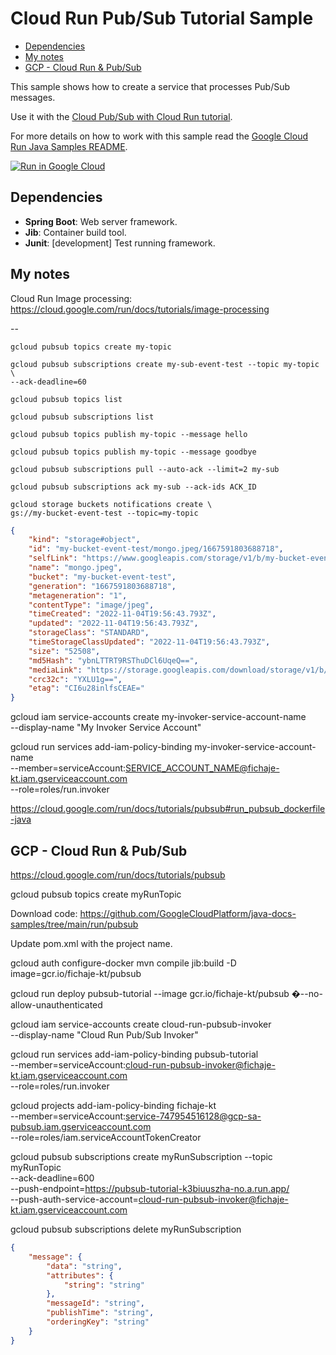 # Cloud Run Pub/Sub Tutorial Sample

- [Dependencies](#dependencies)
- [My notes](#my-notes)
- [GCP - Cloud Run & Pub/Sub](#gcp---cloud-run--pubsub)

This sample shows how to create a service that processes Pub/Sub messages.

Use it with the [Cloud Pub/Sub with Cloud Run tutorial](http://cloud.google.com/run/docs/tutorials/pubsub).

For more details on how to work with this sample read the [Google Cloud Run Java Samples README](https://github.com/GoogleCloudPlatform/java-docs-samples/tree/main/run).

[![Run in Google Cloud][run_img]][run_link]

[run_img]: https://storage.googleapis.com/cloudrun/button.svg
[run_link]: https://deploy.cloud.run/?git_repo=https://github.com/GoogleCloudPlatform/java-docs-samples&dir=run/pubsub


## Dependencies

* **Spring Boot**: Web server framework.
* **Jib**: Container build tool.
* **Junit**: [development] Test running framework.


## My notes

Cloud Run Image processing:  https://cloud.google.com/run/docs/tutorials/image-processing

--
````shell
gcloud pubsub topics create my-topic

gcloud pubsub subscriptions create my-sub-event-test --topic my-topic \
--ack-deadline=60

gcloud pubsub topics list

gcloud pubsub subscriptions list

gcloud pubsub topics publish my-topic --message hello

gcloud pubsub topics publish my-topic --message goodbye

gcloud pubsub subscriptions pull --auto-ack --limit=2 my-sub

gcloud pubsub subscriptions ack my-sub --ack-ids ACK_ID

gcloud storage buckets notifications create \
gs://my-bucket-event-test --topic=my-topic

````


````json
{
    "kind": "storage#object",
    "id": "my-bucket-event-test/mongo.jpeg/1667591803688718",
    "selfLink": "https://www.googleapis.com/storage/v1/b/my-bucket-event-test/o/mongo.jpeg",
    "name": "mongo.jpeg",
    "bucket": "my-bucket-event-test",
    "generation": "1667591803688718",
    "metageneration": "1",
    "contentType": "image/jpeg",
    "timeCreated": "2022-11-04T19:56:43.793Z",
    "updated": "2022-11-04T19:56:43.793Z",
    "storageClass": "STANDARD",
    "timeStorageClassUpdated": "2022-11-04T19:56:43.793Z",
    "size": "52508",
    "md5Hash": "ybnLTTRT9RSThuDCl6UqeQ==",
    "mediaLink": "https://storage.googleapis.com/download/storage/v1/b/my-bucket-event-test/o/mongo.jpeg?generation=1667591803688718&alt=media",
    "crc32c": "YXLU1g==",
    "etag": "CI6u28inlfsCEAE="
}
````




gcloud iam service-accounts create my-invoker-service-account-name \
--display-name "My Invoker Service Account"

gcloud run services add-iam-policy-binding my-invoker-service-account-name \
--member=serviceAccount:SERVICE_ACCOUNT_NAME@fichaje-kt.iam.gserviceaccount.com \
--role=roles/run.invoker




https://cloud.google.com/run/docs/tutorials/pubsub#run_pubsub_dockerfile-java


## GCP - Cloud Run & Pub/Sub

https://cloud.google.com/run/docs/tutorials/pubsub

gcloud pubsub topics create myRunTopic

Download code: https://github.com/GoogleCloudPlatform/java-docs-samples/tree/main/run/pubsub

Update pom.xml with the project name.

gcloud auth configure-docker
mvn compile jib:build -D image=gcr.io/fichaje-kt/pubsub


gcloud run deploy pubsub-tutorial --image gcr.io/fichaje-kt/pubsub �--no-allow-unauthenticated


gcloud iam service-accounts create cloud-run-pubsub-invoker \
--display-name "Cloud Run Pub/Sub Invoker"



gcloud run services add-iam-policy-binding pubsub-tutorial \
--member=serviceAccount:cloud-run-pubsub-invoker@fichaje-kt.iam.gserviceaccount.com \
--role=roles/run.invoker


gcloud projects add-iam-policy-binding fichaje-kt \
--member=serviceAccount:service-747954516128@gcp-sa-pubsub.iam.gserviceaccount.com \
--role=roles/iam.serviceAccountTokenCreator



gcloud pubsub subscriptions create myRunSubscription --topic myRunTopic \
--ack-deadline=600 \
--push-endpoint=https://pubsub-tutorial-k3biuuszha-no.a.run.app/ \
--push-auth-service-account=cloud-run-pubsub-invoker@fichaje-kt.iam.gserviceaccount.com


gcloud pubsub subscriptions delete myRunSubscription

```json
{
    "message": {
        "data": "string",
        "attributes": {
            "string": "string"
        },
        "messageId": "string",
        "publishTime": "string",
        "orderingKey": "string"
    }
}
```